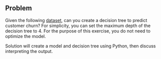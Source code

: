 ## Problem
Given the following [dataset](https://raw.githubusercontent.com/erood/interviewqs.com_code_snippets/master/Datasets/teleco_user_data.csv), can you create a decision tree to predict customer churn? For simplicity, you can set the maximum depth of the decision tree to 4. For the purpose of this exercise, you do not need to optimize the model.

Solution will create a model and decision tree using Python, then discuss interpreting the output.

<!-- ## Solution
[Click here](https://colab.research.google.com/drive/1azx0N4cQ50FarRnAJxJ552l7aAzvtqM9) to view this solution in an interactive Colab (Jupyter) notebook. -->
